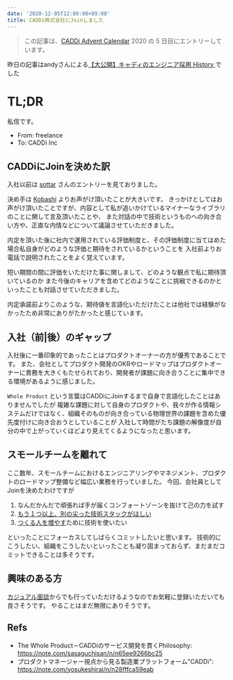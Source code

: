 ```yaml
---
date: '2020-12-05T12:00:00+09:00'
title: CADDi株式会社にJoinしました
---
```


> この記事は、[CADDi Advent Calendar](https://adventar.org/calendars/5140) 2020 の 5 日目にエントリーしています。

昨日の記事はandyさんによる[【大公開】キャディのエンジニア採用 History ](https://note.com/andy_caddi/n/n59c23c659ddd)でした

# TL;DR

私信です。

- From: freelance
- To: CADDi Inc

## CADDiにJoinを決めた訳

入社以前は [sottar](https://www.sottar.io/blogs/leave_mercari/) さんのエントリーを見ておりました。

決め手は [Kobashi](https://www.wantedly.com/id/a_kobashi_a) よりお声がけ頂いたことが大きいです。
きっかけとしてはお声がけ頂いたことですが、内容として私が追いかけているマイナーなライブラリのことに関して言及頂いたことや、
また対話の中で技術というものへの向き合い方や、正直な内情などについて議論させていただきました。

内定を頂いた後に社内で運用されている評価制度と、その評価制度に当てはめた場合私自身がどのような評価と期待をされているかということを
入社前よりお電話で説明されたことをよく覚えています。

短い期間の間に評価をいただけた事に関しまして、どのような観点で私に期待頂いているのか
また今後のキャリアを含めてどのようなことに挑戦できるのかといったことも対話させていただきました。

内定承諾前よりこのような、期待値を言語化いただけたことは他社では経験がなかったため非常にありがたかったと感じています。

## 入社（前|後）のギャップ

入社後に一番印象的であったことはプロダクトオーナーの方が優秀であることです。
また、会社としてプロダクト開発のOKRやロードマップはプロダクトオーナーに責務を大きくもたせられており、開発者が課題に向き合うことに集中できる環境があるように感じました。

`Whole Product` という言葉はCADDiにJoinするまで自身で言語化したことはありませんでしたが
複雑な課題に対して自身のプロダクトや、我々が作る情報システムだけではなく、組織そのものが向き合っている物理世界の課題を含めた優先度付けに向き合おうとしていることが
入社して時間がたち課題の解像度が自分の中で上がっていくほどより見えてくるようになったと思います。

## スモールチームを離れて

ここ数年、スモールチームにおけるエンジニアリングやマネジメント、プロダクトのロードマップ整備など幅広い業務を行っていました。
今回、会社員としてJoinを決めたわけですが

1. なんだかんだで頑張れば手が届くコンフォートゾーンを抜けて己の力を試す
1. [もう１つ以上、別の尖った技術スタックがほしい](https://9renpoto.dev/2020/04/15/whoami/)
1. [つくる人を増やす](https://www.kayac.com/vision/vision)ために技術を使いたい

といったことにフォーカスしてしばらくコミットしたいと思います。
技術的にこうしたい、組織をこうしたいといったことも凝り固まっておらず、まだまだコミットできることは多そうです。

## 興味のある方

[カジュアル面談](https://share.hsforms.com/1XUTUewm3SP2xrN6MKJNg_Q3x4tb)からでも行っていただけるようなのでお気軽に登録いただいても良さそうです。
やることはまだ無限にありそうです。

## Refs

- The Whole Product－CADDiのサービス開発を貫くPhilosophy: <https://note.com/sasaguchisan/n/n65ee9266bc25>
- プロダクトマネージャー視点から見る製造業プラットフォーム"CADDi": <https://note.com/yosukeshirai/n/n28fffca59eab>
